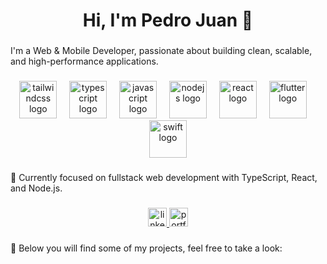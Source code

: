<h1 align="center">Hi, I'm Pedro Juan 👋</h1>

###

<p align="left">I'm a Web & Mobile Developer, passionate about building clean, scalable, and high-performance applications.</p>

###

<div align="center">
  <img src="https://skillicons.dev/icons?i=tailwind" height="60" alt="tailwindcss logo"  />
  <img width="12" />
  <img src="https://cdn.jsdelivr.net/gh/devicons/devicon/icons/typescript/typescript-original.svg" height="60" alt="typescript logo"  />
  <img width="12" />
  <img src="https://cdn.jsdelivr.net/gh/devicons/devicon/icons/javascript/javascript-original.svg" height="60" alt="javascript logo"  />
  <img width="12" />
  <img src="https://cdn.jsdelivr.net/gh/devicons/devicon/icons/nodejs/nodejs-original.svg" height="60" alt="nodejs logo"  />
  <img width="12" />
  <img src="https://cdn.jsdelivr.net/gh/devicons/devicon/icons/react/react-original.svg" height="60" alt="react logo"  />
  <img width="12" />
  <img src="https://cdn.jsdelivr.net/gh/devicons/devicon/icons/flutter/flutter-original.svg" height="60" alt="flutter logo"  />
  <img width="12" />
  <img src="https://cdn.jsdelivr.net/gh/devicons/devicon/icons/swift/swift-original.svg" height="60" alt="swift logo"  />
</div>

###

<p align="left">🌱 Currently focused on fullstack web development with TypeScript, React, and Node.js.</p>


###

<div align="center">
  <a href="https://www.linkedin.com/in/pedro-juan-ferreira-saraiva/" target="_blank">
    <img src="https://img.shields.io/static/v1?message=LinkedIn&logo=linkedin&label=&color=0077B5&logoColor=white&style=for-the-badge" height="30" alt="linkedin logo" />
  </a>
  <a href="https://pedrojuan.dev" target="_blank">
    <img src="https://img.shields.io/static/v1?message=Portfolio&logo=vercel&label=&color=000000&logoColor=white&style=for-the-badge" height="30" alt="portfolio logo" />
  </a>
</div>

###

<p align="left">📌 Below you will find some of my projects, feel free to take a look:</p>
